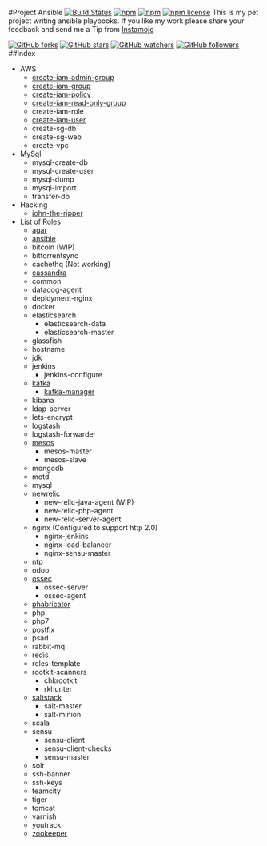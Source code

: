 #Project Ansible [![Build Status](https://travis-ci.org/adithyakhamithkar/ansible.svg?branch=master)](https://travis-ci.org/adithyakhamithkar/ansible) [![npm](https://img.shields.io/npm/dm/awesome-badges.svg)](https://www.npmjs.org/package/awesome-badges) [![npm](https://img.shields.io/npm/dt/awesome-badges.svg)](https://www.npmjs.org/package/awesome-badges) [![npm license](https://img.shields.io/npm/l/awesome-badges.svg)](https://www.npmjs.org/package/awesome-badges)
This is my pet project writing ansible playbooks. If you like my work please share your feedback and send me a Tip from [Instamojo](https://www.instamojo.com/@adithyakhamithkar)

[![GitHub forks](https://img.shields.io/github/forks/bevacqua/awesome-badges.svg?style=social&label=Fork)](https://github.com/adithyakhamithkar/ansible)
[![GitHub stars](https://img.shields.io/github/stars/bevacqua/awesome-badges.svg?style=social&label=Star)](https://github.com/adithyakhamithkar/ansible)
[![GitHub watchers](https://img.shields.io/github/watchers/bevacqua/awesome-badges.svg?style=social&label=Watch)](https://github.com/adithyakhamithkar/ansible)
[![GitHub followers](https://img.shields.io/github/followers/bevacqua.svg?style=social&label=Follow)](https://github.com/adithyakhamithkar/ansible)
##Index
+ AWS
    - [create-iam-admin-group](https://github.com/adithyakhamithkar/ansible/blob/master/AWS/roles/create-iam-admin-group/README.md)
    - [create-iam-group](https://github.com/adithyakhamithkar/ansible/blob/master/AWS/roles/create-iam-group/README.md)
    - [create-iam-policy](https://github.com/adithyakhamithkar/ansible/blob/master/AWS/roles/create-iam-policy/README.md)
    - [create-iam-read-only-group](https://github.com/adithyakhamithkar/ansible/blob/master/AWS/roles/create-iam-read-only-group/README.md)
    - create-iam-role
    - [create-iam-user](https://github.com/adithyakhamithkar/ansible/blob/master/AWS/roles/create-iam-user/README.md)
    - create-sg-db
    - create-sg-web
    - create-vpc
+ MySql
    - mysql-create-db
    - mysql-create-user
    - mysql-dump
    - mysql-import
    - transfer-db
+ Hacking
    - [john-the-ripper](https://github.com/adithyakhamithkar/ansible/blob/master/Hacking/roles/john-the-ripper/README.md)
+ List of Roles
    - [agar](https://github.com/adithyakhamithkar/ansible/blob/master/roles/agar/README.md)
    - [ansible](https://github.com/adithyakhamithkar/ansible/blob/master/roles/ansible/README.md)
    - bitcoin (WIP)
    - bittorrentsync
    - cachethq (Not working)
    - [cassandra](https://github.com/adithyakhamithkar/ansible/blob/master/roles/cassandra/README.md)
    - common
    - datadog-agent
    - deployment-nginx
    - docker
    + elasticsearch
        - elasticsearch-data
        - elasticsearch-master
    - glassfish
    - hostname
    - jdk
    - jenkins
        - jenkins-configure
    - [kafka](https://github.com/adithyakhamithkar/ansible/blob/master/roles/kafka/README.md)
        - [kafka-manager](https://github.com/adithyakhamithkar/ansible/tree/master/roles/kafka-manager)
    - kibana
    - ldap-server
    - lets-encrypt
    - logstash
    - logstash-forwarder
    - [mesos](https://github.com/adithyakhamithkar/ansible/blob/master/roles/mesos/README.md)
        - mesos-master
        - mesos-slave
    - mongodb
    - motd
    - mysql
    - newrelic
        - new-relic-java-agent (WIP)
        - new-relic-php-agent
        - new-relic-server-agent
    - nginx (Configured to support http 2.0)
        - nginx-jenkins
        - nginx-load-balancer
        - nginx-sensu-master
    - ntp
    - odoo
    + [ossec](https://github.com/adithyakhamithkar/ansible/blob/master/roles/ossec-server/README.md)
        - ossec-server
        - ossec-agent  
    - [phabricator](https://github.com/adithyakhamithkar/ansible/blob/master/roles/phabricator/README.md)
    - php
    - php7
    - postfix
    - psad
    - rabbit-mq
    - redis
    - roles-template
    - rootkit-scanners
        - chkrootkit
        - rkhunter
    - [saltstack](https://github.com/adithyakhamithkar/ansible/blob/master/roles/salt-minion/README.md)
        - salt-master
        - salt-minion
    - scala
    - sensu
        - sensu-client
        - sensu-client-checks
        - sensu-master
    - solr
    - ssh-banner
    - ssh-keys
    - teamcity
    - tiger
    - tomcat
    - varnish
    - youtrack
    - [zookeeper](https://github.com/adithyakhamithkar/ansible/blob/master/roles/zookeeper/README.md)
